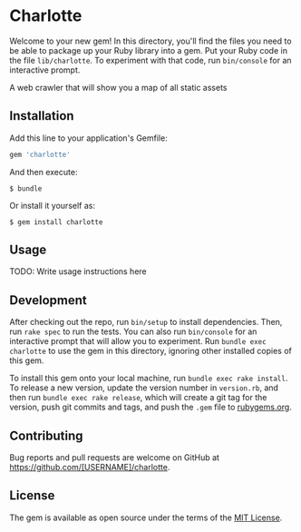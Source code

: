 # Charlotte

Welcome to your new gem! In this directory, you'll find the files you need to be able to package up your Ruby library into a gem. Put your Ruby code in the file `lib/charlotte`. To experiment with that code, run `bin/console` for an interactive prompt.

A web crawler that will show you a map of all static assets

## Installation

Add this line to your application's Gemfile:

```ruby
gem 'charlotte'
```

And then execute:

    $ bundle

Or install it yourself as:

    $ gem install charlotte

## Usage

TODO: Write usage instructions here

## Development

After checking out the repo, run `bin/setup` to install dependencies. Then, run `rake spec` to run the tests. You can also run `bin/console` for an interactive prompt that will allow you to experiment. Run `bundle exec charlotte` to use the gem in this directory, ignoring other installed copies of this gem.

To install this gem onto your local machine, run `bundle exec rake install`. To release a new version, update the version number in `version.rb`, and then run `bundle exec rake release`, which will create a git tag for the version, push git commits and tags, and push the `.gem` file to [rubygems.org](https://rubygems.org).

## Contributing

Bug reports and pull requests are welcome on GitHub at https://github.com/[USERNAME]/charlotte.


## License

The gem is available as open source under the terms of the [MIT License](http://opensource.org/licenses/MIT).

